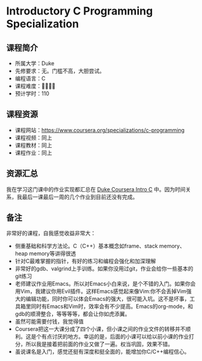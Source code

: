 # Introductory C Programming Specialization

## 课程简介

- 所属大学：Duke
- 先修要求：无。门槛不高，大胆尝试。
- 编程语言：C
- 课程难度：🌟🌟🌟🌟
- 预计学时：110

## 课程资源

- 课程网站：<https://www.coursera.org/specializations/c-programming>
- 课程视频：同上
- 课程教材：同上
- 课程作业：同上

## 资源汇总

我在学习这门课中的作业实现都汇总在 [Duke Coursera Intro C](https://code.haidongji.com/Duke_Coursera_Intro_C/) 中。因为时间关系，我最后一课最后一周的几个作业到目前还没有完成。

## 备注
非常好的课程，自我感觉收益非常大：

- 侧重基础和科学方法论。C（C++）基本概念如frame、stack memory、heap memory等讲得很透
- 针对C最难掌握的指针，有好的练习和编程会强化和加深理解
- 非常好的gdb、valgrind上手训练。如果你没用过git，作业会给你一些基本的git练习
- 老师建议作业用Emacs。所以对Emacs小白来说，是个不错的入门。如果你会用Vim，我建议你用Evil插件。这样Emacs感觉起来像Vim:你不会丢掉Vim强大的编辑功能，同时你可以体会Emacs的强大，很可能入坑。这不是坏事，工具箱里同时有Emacs和Vim时，效率会有不少提高。Emacs的org-mode，和gdb的顺滑整合，等等等等，都会让你如虎添翼。
- 虽然可能需要付钱，我觉得值
- Coursera把这一大课分成了四个小课，但小课之间的作业文件的转移并不顺利。这是个有点讨厌的地方。幸运的是，后面的小课可以给以前小课的作业打分，所以我是接着把前面的作业又做了一遍。权当巩固，效果不错。
- 虽说课名是入门，感觉还挺有深度和挺全面的，能增加你C/C++编程信心。
